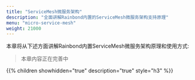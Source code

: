 ```yaml
---
title: "ServiceMesh微服务架构"
description: "全面讲解Rainbond内置的ServiceMesh微服务架构支持原理" 
menu: "micro-service-mesh"
weight: 21000
---
```


本章将从下述方面讲解Rainbond内置ServiceMesh微服务架构原理和使用方式:

> 本章内容正在完善中

{{% children showhidden="true" description="true" style="h3"  %}}
